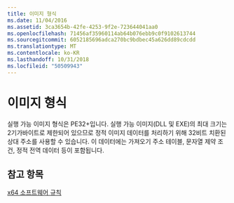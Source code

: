 ```yaml
---
title: 이미지 형식
ms.date: 11/04/2016
ms.assetid: 3ca3654b-42fe-4253-9f2e-723644041aa0
ms.openlocfilehash: 71456af35960114ab64b076ebb9c0f9102613744
ms.sourcegitcommit: 6052185696adca270bc9bdbec45a626dd89cdcdd
ms.translationtype: MT
ms.contentlocale: ko-KR
ms.lasthandoff: 10/31/2018
ms.locfileid: "50509943"
---
```

# <a name="image-format"></a>이미지 형식

실행 가능 이미지 형식은 PE32+입니다. 실행 가능 이미지(DLL 및 EXE)의 최대 크기는 2기가바이트로 제한되어 있으므로 정적 이미지 데이터를 처리하기 위해 32비트 치환된 상대 주소를 사용할 수 있습니다. 이 데이터에는 가져오기 주소 테이블, 문자열 제약 조건, 정적 전역 데이터 등이 포함됩니다.

## <a name="see-also"></a>참고 항목

[x64 소프트웨어 규칙](../build/x64-software-conventions.md)
